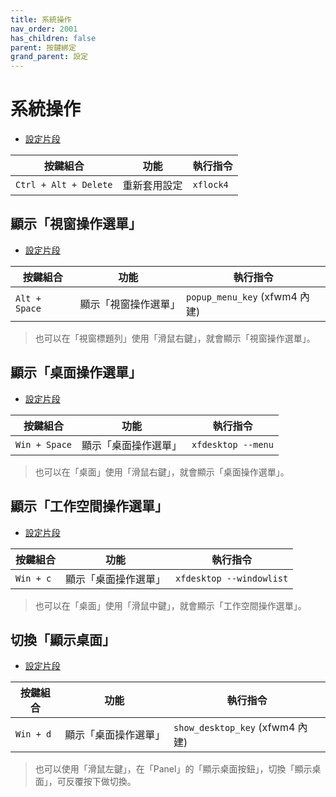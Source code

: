 ```yaml
---
title: 系統操作
nav_order: 2001
has_children: false
parent: 按鍵綁定
grand_parent: 設定
---
```



# 系統操作


* [設定片段](https://github.com/samwhelp/note-about-xfce/blob/gh-pages/_demo/config/xfce-config/main/config/xfce4/xfconf/xfce-perchannel-xml/xfce4-keyboard-shortcuts.xml#L49)

| 按鍵組合           | 功能        | 執行指令             |
| ----------------- | ------------ | -------------------- |
| `Ctrl + Alt + Delete`  | 重新套用設定 | `xflock4` |


## 顯示「視窗操作選單」

* [設定片段](https://github.com/samwhelp/note-about-xfce/blob/gh-pages/_demo/config/xfce-config/main/config/xfce4/xfconf/xfce-perchannel-xml/xfce4-keyboard-shortcuts.xml#L171)

| 按鍵組合           | 功能        | 執行指令             |
| ----------------- | ------------ | -------------------- |
| `Alt + Space`  | 顯示「視窗操作選單」 | `popup_menu_key` (xfwm4 內建) |

> 也可以在「視窗標題列」使用「滑鼠右鍵」，就會顯示「視窗操作選單」。


## 顯示「桌面操作選單」

* [設定片段](https://github.com/samwhelp/note-about-xfce/blob/gh-pages/_demo/config/xfce-config/main/config/xfce4/xfconf/xfce-perchannel-xml/xfce4-keyboard-shortcuts.xml#L72)

| 按鍵組合           | 功能        | 執行指令             |
| ----------------- | ------------ | -------------------- |
| `Win + Space`  | 顯示「桌面操作選單」 | `xfdesktop --menu` |

> 也可以在「桌面」使用「滑鼠右鍵」，就會顯示「桌面操作選單」。


## 顯示「工作空間操作選單」

* [設定片段](https://github.com/samwhelp/note-about-xfce/blob/gh-pages/_demo/config/xfce-config/main/config/xfce4/xfconf/xfce-perchannel-xml/xfce4-keyboard-shortcuts.xml#L73)

| 按鍵組合           | 功能        | 執行指令             |
| ----------------- | ------------ | -------------------- |
| `Win + c`  | 顯示「桌面操作選單」 | `xfdesktop --windowlist` |

> 也可以在「桌面」使用「滑鼠中鍵」，就會顯示「工作空間操作選單」。


## 切換「顯示桌面」

* [設定片段](https://github.com/samwhelp/note-about-xfce/blob/gh-pages/_demo/config/xfce-config/main/config/xfce4/xfconf/xfce-perchannel-xml/xfce4-keyboard-shortcuts.xml#L199)

| 按鍵組合           | 功能        | 執行指令             |
| ----------------- | ------------ | -------------------- |
| `Win + d`  | 顯示「桌面操作選單」 | `show_desktop_key` (xfwm4 內建) |

> 也可以使用「滑鼠左鍵」，在「Panel」的「顯示桌面按鈕」，切換「顯示桌面」，可反覆按下做切換。
